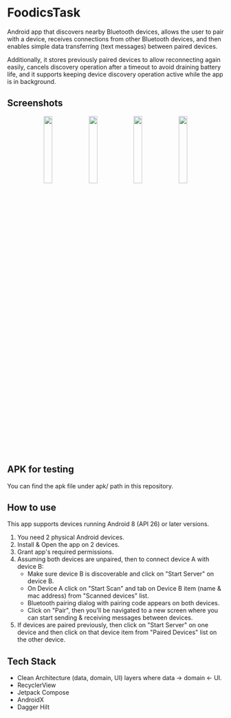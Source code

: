 # FoodicsTask
Android app that discovers nearby Bluetooth devices, allows the user to pair with a device, receives connections from other Bluetooth devices, and then enables simple data transferring (text messages) between paired devices.

Additionally, it stores previously paired devices to allow reconnecting again easily, cancels discovery operation after a timeout to avoid draining battery life, and it supports keeping device discovery operation active while the app is in background.
## Screenshots
<p align="center">
  <img src="https://github.com/user-attachments/assets/dd289063-a895-4c81-b4e6-6a6d68f2b48d" width="20%" />
  <img src="https://github.com/user-attachments/assets/355859a1-91f3-4a74-8f24-c49c5ccb217c" width="20%" />
  <img src="https://github.com/user-attachments/assets/a9e761e9-134a-4853-9b7f-4079d10aeb39" width="20%" />
  <img src="https://github.com/user-attachments/assets/1c825ef2-ee7a-4b1b-8ab2-6f6af1ddf6fd" width="20%" />
</p>

## APK for testing
You can find the apk file under apk/ path in this repository.

## How to use
This app supports devices running Android 8 (API 26) or later versions.
1. You need 2 physical Android devices.
2. Install & Open the app on 2 devices.
3. Grant app's required permissions.
4. Assuming both devices are unpaired, then to connect device A with device B:
   - Make sure device B is discoverable and click on "Start Server" on device B.
   - On Device A click on "Start Scan" and tab on Device B item (name & mac address) from "Scanned devices" list.
   - Bluetooth pairing dialog with pairing code appears on both devices.
   - Click on "Pair", then you'll be navigated to a new screen where you can start sending & receiving messages between devices.
5. If devices are paired previously, then click on "Start Server" on one device and then click on that device item from "Paired Devices" list on the other device.

## Tech Stack
- Clean Architecture (data, domain, UI) layers where data -> domain <- UI.
- RecyclerView
- Jetpack Compose
- AndroidX
- Dagger Hilt
